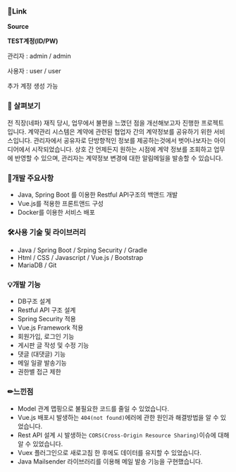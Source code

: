 ### 🔗Link

**Source**

[](http://aoo.myds.me:8080)

**TEST계정(ID/PW)**

관리자 : admin / admin

사용자 : user / user

추가 계정 생성 가능

### 📖 살펴보기
전 직장(네파) 재직 당시, 업무에서 불편을 느꼈던 점을 개선해보고자 진행한 프로젝트입니다. 계약관리 시스템은 계약에 관련된 협업자 간의 계약정보를 공유하기 위한 서비스입니다. 관리자에서 공유자로 단방향적인 정보를 제공하는것에서 벗어나보자는 아이디어에서 시작되었습니다. 상호 간 언제든지 원하는 시점에 계약 정보를 조회하고 업무에 반영할 수 있으며, 관리자는 계약정보 변경에 대한 알림메일을 발송할 수 있습니다.

### 📄개발 주요사항

- Java, Spring Boot 를 이용한 Restful API구조의 백앤드 개발
- Vue.js를 적용한 프론트앤드 구성
- Docker를 이용한 서비스 배포

### 🛠사용 기술 및 라이브러리

- Java / Spring Boot / Srping Security / Gradle
- Html / CSS / Javascript / Vue.js / Bootstrap
- MariaDB / Git

### 💡개발 기능

- DB구조 설계
- Restful API 구조 설계
- Spring Security 적용
- Vue.js Framework 적용
- 회원가입, 로그인 기능
- 게시판 글 작성 및 수정 기능
- 댓글 (대댓글) 기능
- 메일 일괄 발송기능
- 권한별 접근 제한

### ✏느낀점

- Model 관계 맵핑으로 불필요한 코드를 줄일 수 있었습니다.
- Vue.js 배포시 발생하는 `404(not found)`에러에 관한 원인과 해결방법을 알 수 있었습니다.
- Rest API 설계 시 발생하는 `CORS(Cross-Origin Resource Sharing)`이슈에 대해 알 수 있었습니다.
- Vuex 플러그인으로 새로고침 한 후에도 데이터를 유지할 수 있었습니다.
- Java Mailsender 라이브러리를 이용해 메일 발송 기능을 구현했습니다.
